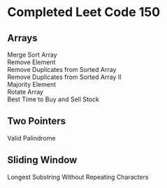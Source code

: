 # Completed Leet Code 150
## Arrays
Merge Sort Array  
Remove Element  
Remove Duplicates from Sorted Array  
Remove Duplicates from Sorted Array II  
Majority Element  
Rotate Array  
Best Time to Buy and Sell Stock
## Two Pointers
Valid Palindrome
## Sliding Window
Longest Substring Without Repeating Characters
